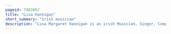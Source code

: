 ```yaml
---
pageid: 7483052
title: "Lisa Hannigan"
short_summary: "Irish musician"
description: "Lisa Margaret Hannigan is an irish Musician, Singer, Composer, and Voice Actress. She started her musical Career as a Member of damien Rice's Band. Since beginning her solo Career in 2007 she has released three Albums: Sea Sew, Passenger, and at Swim. Hannigan's Music has received award Nominations both in Ireland and the United States. Hannigan also received Attention in North America for her Role as Blue Diamond in Steven Universe, an american animated Television Series created by Rebecca Sugar, and its subsequent Franchise."
---
```

